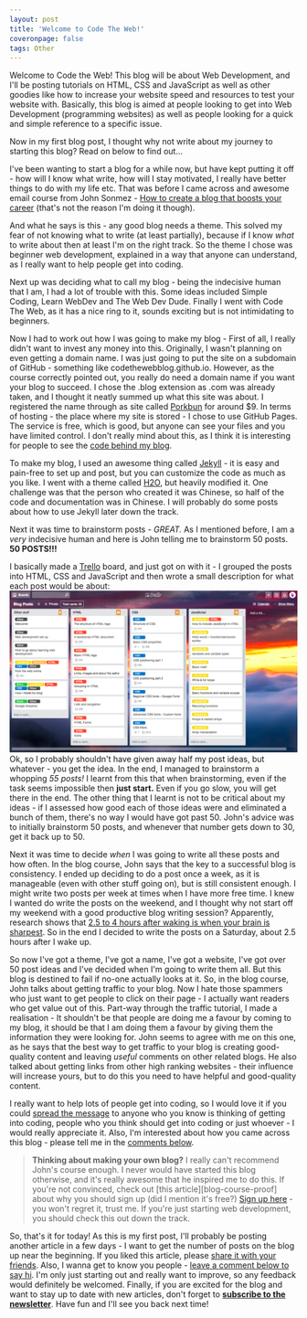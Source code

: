 ```yaml
---
layout: post
title: 'Welcome to Code The Web!'
coveronpage: false
tags: Other
---
```

<!-- Introduction -->
Welcome to Code the Web! This blog will be about Web Development, and I'll be posting tutorials on HTML, CSS and JavaScript as well as other goodies like how to increase your website speed and resources to test your website with. Basically, this blog is aimed at people looking to get into Web Development (programming websites) as well as people looking for a quick and simple reference to a specific issue.

Now in my first blog post, I thought why not write about my journey to starting this blog? Read on below to find out...

I've been wanting to start a blog for a while now, but have kept putting it off - how will I know what write, how will I stay motivated, I really have better things to do with my life etc. That was before I came across and awesome email course from John Sonmez - [How to create a blog that boosts your career][blog-course] (that's not the reason I'm doing it though).

<!--- Lesson 1 -->
And what he says is this - any good blog needs a theme. This solved my fear of not knowing what to write (at least partially), because if I know *what* to write about then at least I'm on the right track. So the theme I chose was beginner web development, explained in a way that anyone can understand, as I really want to help people get into coding.

<!--- Lesson 2 -->
Next up was deciding what to call my blog - being the indecisive human that I am, I had a lot of trouble with this. Some ideas included Simple Coding, Learn WebDev and The Web Dev Dude. Finally I went with Code The Web, as it has a nice ring to it, sounds exciting but is not intimidating to beginners.

Now I had to work out how I was going to make my blog - First of all, I really didn't want to invest any money into this. Originally, I wasn't planning on even getting a domain name. I was just going to put the site on a subdomain of GitHub - something like codethewebblog.github.io. However, as the course correctly pointed out, you really do need a domain name if you want your blog to succeed. I chose the .blog extension as .com was already taken, and I thought it neatly summed up what this site was about. I registered the name through as site called [Porkbun][porkbun] for around $9. In terms of hosting - the place where my site is stored - I chose to use GitHub Pages. The service is free, which is good, but anyone can see your files and you have limited control. I don't really mind about this, as I think it is interesting for people to see the [code behind my blog][github-repo].

To make my blog, I used an awesome thing called [Jekyll][jekyll] - it is easy and pain-free to set up and post, but you can customize the code as much as you like. I went with a theme called [H2O][h2o-theme], but heavily modified it. One challenge was that the person who created it was Chinese, so half of the code and documentation was in Chinese. I will probably do some posts about how to use Jekyll later down the track.

<!--- Lesson 3 -->
Next it was time to brainstorm posts - *GREAT.* As I mentioned before, I am a *very* indecisive human and here is John telling me to brainstorm 50 posts. **50 POSTS!!!**

I basically made a [Trello][trello] board, and just got on with it - I grouped the posts into HTML, CSS and JavaScript and then wrote a small description for what each post would be about:
![My brainstorm of posts][brainstorm-screenshot]
Ok, so I probably shouldn't have given away half my post ideas, but whatever - you get the idea. In the end, I managed to brainstorm a whopping *55 posts!* I learnt from this that when brainstorming, even if the task seems impossible then **just start.** Even if you go slow, you will get there in the end. The other thing that I learnt is not to be critical about my ideas - if I assessed how good each of those ideas were and eliminated a bunch of them, there's no way I would have got past 50. John's advice was to initially brainstorm 50 posts, and whenever that number gets down to 30, get it back up to 50.

<!--- Lesson 4 -->
Next it was time to decide *when* I was going to write all these posts and how often. In the blog course, John says that the key to a successful blog is consistency. I ended up deciding to do a post once a week, as it is manageable (even with other stuff going on), but is still consistent enough. I might write two posts per week at times when I have more free time. I knew I wanted do write the posts on the weekend, and I thought why not start off my weekend with a good productive blog writing session? Apparently, research shows that [2.5 to 4 hours after waking is when your brain is sharpest][when-your-brain-is-sharpest]. So in the end I decided to write the posts on a Saturday, about 2.5 hours after I wake up.

<!--- Lesson 5 -->
So now I've got a theme, I've got a name, I've got a website, I've got over 50 post ideas and I've decided when I'm going to write them all. But this blog is destined to fail if no-one actually looks at it. So, in the blog course, John talks about getting traffic to your blog. Now I hate those spammers who just want to get people to click on their page - I actually want readers who get value out of this. Part-way through the traffic tutorial, I made a realisation - It shouldn't be that people are doing me a favour by coming to my blog, it should be that I am doing them a favour by giving them the information they were looking for. John seems to agree with me on this one, as he says that the best way to get traffic to your blog is creating good-quality content and leaving *useful* comments on other related blogs. He also talked about getting links from other high ranking websites - their influence will increase yours, but to do this you need to have helpful and good-quality content.

I really want to help lots of people get into coding, so I would love it if you could [spread the message][share] to anyone who you know is thinking of getting into coding, people who you think should get into coding or just whoever - I would really appreciate it. Also, I'm interested about how you came across this blog - please tell me in the [comments below][comments].

<!-- About the course -->
>**Thinking about making your own blog?** I really can't recommend John's course enough. I never would have started this blog otherwise, and it's really awesome that he inspired me to do this. If you're not convinced, check out [this article][blog-course-proof] about why you should sign up (did I mention it's free?) [Sign up here][blog-course] - you won't regret it, trust me. If you're just starting web development, you should check this out down the track.

<!-- Conclusion -->
So, that's it for today! As this is my first post, I'll probably be posting another article in a few days - I want to get the number of posts on the blog up near the beginning. If you liked this article, please [share it with your friends][share]. Also, I wanna get to know you people - [leave a comment below to say hi][comments]. I'm only just starting out and really want to improve, so any feedback would definitely be welcomed. Finally, if you are excited for the blog and want to stay up to date with new articles, don't forget to **[subscribe to the newsletter][newsletter]**. Have fun and I'll see you back next time!

[blog-course]: https://simpleprogrammer.com/blog-course/
[porkbun]: https://porkbun.com/
[github-repo]: https://github.com/CodeTheWebBlog/CodeTheWebBlog.github.io/
[jekyll]: https://jekyllrb.com/
[h2o-theme]: https://github.com/kaeyleo/jekyll-theme-H2O
[trello]: https://trello.com/
[brainstorm-screenshot]: /assets/img/posts/welcome/brainstorm-screenshot.png
[when-your-brain-is-sharpest]: http://www.bakadesuyo.com/2014/06/schedule/
[share]: {{site.share}}
[comments]: {{site.comments}}
[newsletter]: {{site.newsletter}}